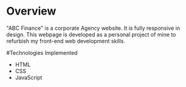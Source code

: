 <h1> Overview </h1> 

"ABC Finance" is a corporate Agency website. It is fully responsive in design. This webpage is developed as a personal project of mine to refurbish my front-end web development skills.

#Technologies Implemented

- HTML
- CSS
- JavaScript